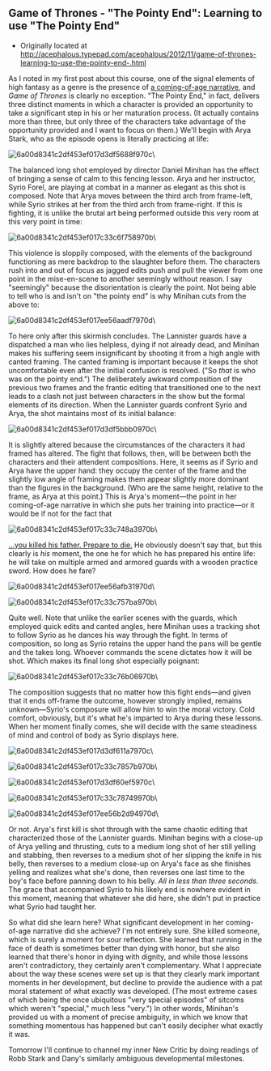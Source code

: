 ## Game of Thrones - "The Pointy End": Learning to use "The Pointy End"

 * Originally located at http://acephalous.typepad.com/acephalous/2012/11/game-of-thrones-learning-to-use-the-pointy-end-.html

As I noted in my first post about this course, one of the signal elements of high fantasy as a genre is the presence of [a coming-of-age narrative](http://www.lawyersgunsmoneyblog.com/2012/10/fellowship-of-the-ring-conventions-of-film-conventions-of-genre), and *Game of Thrones* is clearly no exception. "The Pointy End," in fact, delivers three distinct moments in which a character is provided an opportunity to take a significant step in his or her maturation process. (It actually contains more than three, but only three of the characters take advantage of the opportunity provided and I want to focus on them.) We'll begin with Arya Stark, who as the episode opens is literally practicing at life:

![6a00d8341c2df453ef017d3df5688f970c](images/tv/game-of-thrones-the-pointy-end/6a00d8341c2df453ef017d3df5688f970c.png)\

The balanced long shot employed by director Daniel Minihan has the effect of bringing a sense of calm to this fencing lesson. Arya and her instructor, Syrio Forel, are playing at combat in a manner as elegant as this shot is composed. Note that Arya moves between the third arch from frame-left, while Syrio strikes at her from the third arch from frame-right. If this is fighting, it is unlike the brutal art being performed outside this very room at this very point in time:

![6a00d8341c2df453ef017c33c6f758970b](images/tv/game-of-thrones-the-pointy-end/6a00d8341c2df453ef017c33c6f758970b.png)\

This violence is sloppily composed, with the elements of the background functioning as mere backdrop to the slaughter before them. The characters rush into and out of focus as jagged edits push and pull the viewer from one point in the mise-en-scene to another seemingly without reason. I say "seemingly" because the disorientation is clearly the point. Not being able to tell who is and isn't on "the pointy end" is why Minihan cuts from the above to:

![6a00d8341c2df453ef017ee56aadf7970d](images/tv/game-of-thrones-the-pointy-end/6a00d8341c2df453ef017ee56aadf7970d.png)\

To here only after this skirmish concludes. The Lannister guards have a dispatched a man who lies helpless, dying if not already dead, and Minihan makes his suffering seem insignificant by shooting it from a high angle with canted framing. The canted framing is important because it keeps the shot uncomfortable even after the initial confusion is resolved. ("So *that* is who was on the pointy end.") The deliberately awkward composition of the previous two frames and the frantic editing that transitioned one to the next leads to a clash not just between characters in the show but the formal elements of its direction. When the Lannister guards confront Syrio and Arya, the shot maintains most of its initial balance:

![6a00d8341c2df453ef017d3df5bbb0970c](images/tv/game-of-thrones-the-pointy-end/6a00d8341c2df453ef017d3df5bbb0970c.png)\

It is slightly altered because the circumstances of the characters it had framed has altered. The fight that follows, then, will be between both the characters and their attendent compositions. Here, it seems as if Syrio and Arya have the upper hand: they occupy the center of the frame and the slightly low angle of framing makes them appear slightly more dominant than the figures in the background. (Who are the same height, relative to the frame, as Arya at this point.) This is Arya's moment—the point in her coming-of-age narrative in which she puts her training into practice—or it would be if not for the fact that

![6a00d8341c2df453ef017c33c748a3970b](images/tv/game-of-thrones-the-pointy-end/6a00d8341c2df453ef017c33c748a3970b.png)\

[...you killed his father. Prepare to die.](http://youtu.be/6JGp7Meg42U) He obviously doesn't say that, but this clearly is *his* moment, the one he for which he has prepared his entire life: he will take on multiple armed and armored guards with a wooden practice sword. How does he fare?

![6a00d8341c2df453ef017ee56afb31970d](images/tv/game-of-thrones-the-pointy-end/6a00d8341c2df453ef017ee56afb31970d.png)\

![6a00d8341c2df453ef017c33c757ba970b](images/tv/game-of-thrones-the-pointy-end/6a00d8341c2df453ef017c33c757ba970b.png)\

Quite well. Note that unlike the earlier scenes with the guards, which employed quick edits and canted angles, here Minihan uses a tracking shot to follow Syrio as he dances his way through the fight. In terms of composition, so long as Syrio retains the upper hand the pans will be gentle and the takes long. Whoever commands the scene dictates how it will be shot. Which makes its final long shot especially poignant:

![6a00d8341c2df453ef017c33c76b06970b](images/tv/game-of-thrones-the-pointy-end/6a00d8341c2df453ef017c33c76b06970b.png)\

The composition suggests that no matter how this fight ends—and given that it ends off-frame the outcome, however strongly implied, remains unknown—Syrio's composure will allow him to win the moral victory. Cold comfort, obviously, but it's what he's imparted to Arya during these lessons. When her moment finally comes, she will decide with the same steadiness of mind and control of body as Syrio displays here.

![6a00d8341c2df453ef017d3df611a7970c](images/tv/game-of-thrones-the-pointy-end/6a00d8341c2df453ef017d3df611a7970c.png)\

![6a00d8341c2df453ef017c33c7857b970b](images/tv/game-of-thrones-the-pointy-end/6a00d8341c2df453ef017c33c7857b970b.png)\

![6a00d8341c2df453ef017d3df60ef5970c](images/tv/game-of-thrones-the-pointy-end/6a00d8341c2df453ef017d3df60ef5970c.png)\

![6a00d8341c2df453ef017c33c78749970b](images/tv/game-of-thrones-the-pointy-end/6a00d8341c2df453ef017c33c78749970b.png)\

![6a00d8341c2df453ef017ee56b2d94970d](images/tv/game-of-thrones-the-pointy-end/6a00d8341c2df453ef017ee56b2d94970d.png)\

Or not. Arya's first kill is shot through with the same chaotic editing that characterized those of the Lannister guards. Minihan begins with a close-up of Arya yelling and thrusting, cuts to a medium long shot of her still yelling and stabbing, then reverses to a medium shot of her slipping the knife in his belly, then reverses to a medium close-up on Arya's face as she finishes yelling and realizes what she's done, then reverses one last time to the boy's face before panning down to his belly. *All in less than three seconds*. The grace that accompanied Syrio to his likely end is nowhere evident in this moment, meaning that whatever she did here, she didn't put in practice what Syrio had taught her. 

So what did she learn here? What significant development in her coming-of-age narrative did she achieve? I'm not entirely sure. She killed someone, which is surely a moment for sour reflection. She learned that running in the face of death is sometimes better than dying with honor, but she also learned that there's honor in dying with dignity, and while those lessons aren't contradictory, they certainly aren't complementary. What I appreciate about the way these scenes were set up is that they clearly mark important moments in her development, but decline to provide the audience with a pat moral statement of what exactly was developed. (The most extreme cases of which being the once ubiquitous "very special episodes" of sitcoms which weren't "special," much less "very.") In other words, Minihan's provided us with a moment of precise ambiguity, in which we know that something momentous has happened but can't easily decipher what exactly it was.

Tomorrow I'll continue to channel my inner New Critic by doing readings of Robb Stark and Dany's similarly ambiguous developmental milestones.
